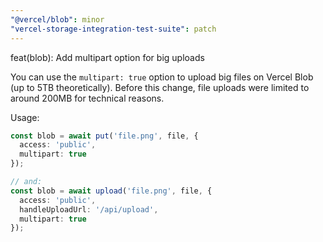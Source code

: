 ```yaml
---
"@vercel/blob": minor
"vercel-storage-integration-test-suite": patch
---
```


feat(blob): Add multipart option for big uploads

You can use the `multipart: true` option to upload big files on Vercel Blob (up to 5TB theoretically).
Before this change, file uploads were limited to around 200MB for technical reasons.

Usage:
```ts
const blob = await put('file.png', file, {
  access: 'public',
  multipart: true
});

// and:
const blob = await upload('file.png', file, {
  access: 'public',
  handleUploadUrl: '/api/upload',
  multipart: true
});
```
